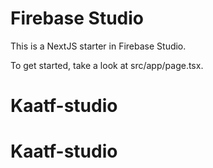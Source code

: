 # Firebase Studio

This is a NextJS starter in Firebase Studio.

To get started, take a look at src/app/page.tsx.
# Kaatf-studio
# Kaatf-studio
